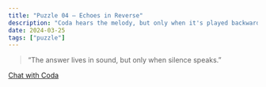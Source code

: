 ```yaml
---
title: "Puzzle 04 – Echoes in Reverse"
description: "Coda hears the melody, but only when it's played backward."
date: 2024-03-25
tags: ["puzzle"]
---
```


> “The answer lives in sound, but only when silence speaks.”

[Chat with Coda](https://chat.codabytes.com)
